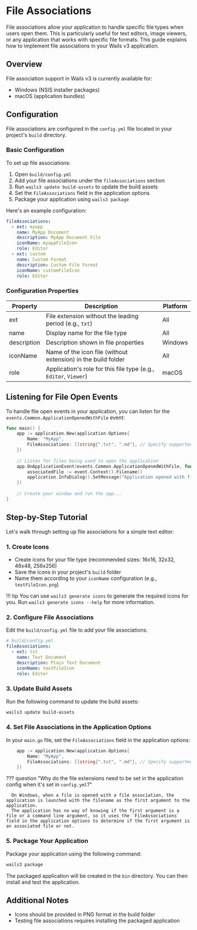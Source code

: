 # File Associations

File associations allow your application to handle specific file types when users open them. This is particularly useful for text editors, image viewers, or any application that works with specific file formats. This guide explains how to implement file associations in your Wails v3 application.

## Overview

File association support in Wails v3 is currently available for:

- Windows (NSIS installer packages)
- macOS (application bundles)

## Configuration

File associations are configured in the `config.yml` file located in your project's `build` directory. 

### Basic Configuration

To set up file associations:

1. Open `build/config.yml`
2. Add your file associations under the `fileAssociations` section
3. Run `wails3 update build-assets` to update the build assets
4. Set the `FileAssociations` field in the application options
5. Package your application using `wails3 package`

Here's an example configuration:

```yaml
fileAssociations:
  - ext: myapp
    name: MyApp Document
    description: MyApp Document File
    iconName: myappFileIcon
    role: Editor
  - ext: custom
    name: Custom Format
    description: Custom File Format
    iconName: customFileIcon
    role: Editor
```

### Configuration Properties

| Property    | Description                                                      | Platform |
|-------------|------------------------------------------------------------------|----------|
| ext         | File extension without the leading period (e.g., `txt`)          | All      |
| name        | Display name for the file type                                   | All      |
| description | Description shown in file properties                             | Windows  |
| iconName    | Name of the icon file (without extension) in the build folder    | All      |
| role        | Application's role for this file type (e.g., `Editor`, `Viewer`) | macOS    |

## Listening for File Open Events

To handle file open events in your application, you can listen for the `events.Common.ApplicationOpenedWithFile` event:

```go
func main() {
    app := application.New(application.Options{
		Name: "MyApp", 
		FileAssociations: []string{".txt", ".md"}, // Specify supported extensions
    }) 
	
	// Listen for files being used to open the application
	app.OnApplicationEvent(events.Common.ApplicationOpenedWithFile, func(event *application.ApplicationEvent) {
        associatedFile := event.Context().Filename()
		application.InfoDialog().SetMessage("Application opened with file: " + associatedFile).Show()
	}) 
	
	// Create your window and run the app...
}

```
## Step-by-Step Tutorial

Let's walk through setting up file associations for a simple text editor:

### 1. Create Icons

   - Create icons for your file type (recommended sizes: 16x16, 32x32, 48x48, 256x256)
   - Save the icons in your project's `build` folder
   - Name them according to your `iconName` configuration (e.g., `textFileIcon.png`)

!!! tip
      You can use `wails3 generate icons` to generate the required icons for you. Run `wails3 generate icons --help` for more information.

### 2. Configure File Associations

Edit the `build/config.yml` file to add your file associations:

   ```yaml
   # build/config.yml
   fileAssociations:
     - ext: txt
       name: Text Document
       description: Plain Text Document
       iconName: textFileIcon
       role: Editor
   ```

### 3. Update Build Assets

Run the following command to update the build assets:

   ```bash
   wails3 update build-assets
   ```

### 4. Set File Associations in the Application Options

In your `main.go` file, set the `FileAssociations` field in the application options:

```go
    app := application.New(application.Options{  
	    Name: "MyApp",
	    FileAssociations: []string{".txt", ".md"}, // Specify supported extensions
	})
```

??? question "Why do the file extensions need to be set in the application config when it's set in `config.yml`?"

      On Windows, when a file is opened with a file association, the application is launched with the filename as the first argument to the application.
      The application has no way of knowing if the first argument is a file or a command line argument, so it uses the `FileAssociations` field in the application options to determine if the first argument is an associated file or not.

### 5. Package Your Application

Package your application using the following command:

   ```bash
   wails3 package
   ```

The packaged application will be created in the `bin` directory. You can then install and test the application.

## Additional Notes

- Icons should be provided in PNG format in the build folder
- Testing file associations requires installing the packaged application


